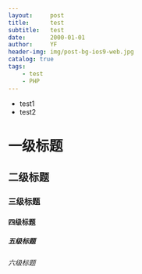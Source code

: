 ```yaml
---
layout:     post
title:      test
subtitle:   test
date:       2000-01-01
author:     YF
header-img: img/post-bg-ios9-web.jpg
catalog: true
tags:
    - test
    - PHP
---
```



- test1
- test2

# 一级标题
## 二级标题
### 三级标题
#### 四级标题
##### 五级标题
###### 六级标题 
